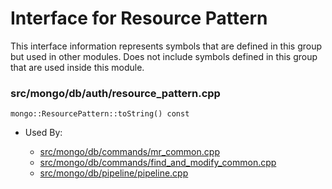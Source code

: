 
# Interface for Resource Pattern
This interface information represents symbols that are defined in this group but used in other modules.  Does not include symbols defined in this group that are used inside this module.

### src/mongo/db/auth/resource\_pattern.cpp

<div></div>

    mongo::ResourcePattern::toString() const

- Used By:

    - [src/mongo/db/commands/mr\_common.cpp](../../../../queries/database\_commands)
    - [src/mongo/db/commands/find\_and\_modify\_common.cpp](../../../../queries/database\_commands)
    - [src/mongo/db/pipeline/pipeline.cpp](../../../../queries/aggregation\_framework)
